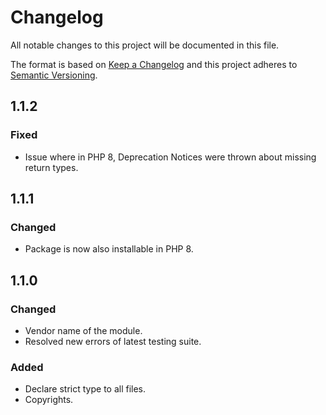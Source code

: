 # Changelog
All notable changes to this project will be documented in this file.

The format is based on [Keep a Changelog](http://keepachangelog.com/en/1.0.0/)
and this project adheres to [Semantic Versioning](http://semver.org/spec/v2.0.0.html).

## 1.1.2
### Fixed
- Issue where in PHP 8, Deprecation Notices were thrown about missing return types.

## 1.1.1
### Changed
- Package is now also installable in PHP 8.

## 1.1.0
### Changed
- Vendor name of the module.
- Resolved new errors of latest testing suite.

### Added
- Declare strict type to all files.
- Copyrights.
